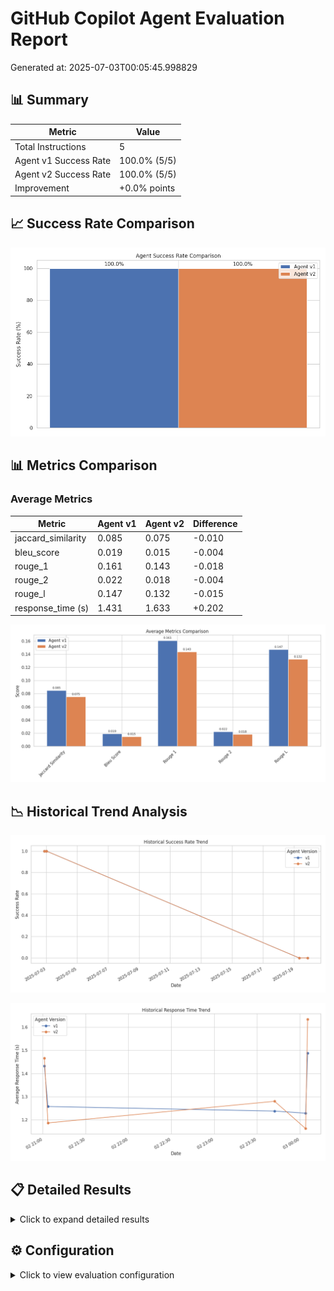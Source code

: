 # GitHub Copilot Agent Evaluation Report

Generated at: 2025-07-03T00:05:45.998829

## 📊 Summary

| Metric | Value |
|--------|-------|
| Total Instructions | 5 |
| Agent v1 Success Rate | 100.0% (5/5) |
| Agent v2 Success Rate | 100.0% (5/5) |
| Improvement | +0.0% points |

## 📈 Success Rate Comparison

![Success Rate Comparison](success_rate_comparison.png)

## 📊 Metrics Comparison

### Average Metrics
| Metric | Agent v1 | Agent v2 | Difference |
|--------|----------|----------|------------|
| jaccard_similarity | 0.085 | 0.075 | -0.010 |
| bleu_score | 0.019 | 0.015 | -0.004 |
| rouge_1 | 0.161 | 0.143 | -0.018 |
| rouge_2 | 0.022 | 0.018 | -0.004 |
| rouge_l | 0.147 | 0.132 | -0.015 |
| response_time (s) | 1.431 | 1.633 | +0.202 |

![Metrics Comparison](metrics_comparison.png)

## 📉 Historical Trend Analysis

![Historical Success Rate](historical_success_rate.png)

![Historical Response Time](historical_response_time.png)

## 📋 Detailed Results

<details><summary>Click to expand detailed results</summary>

| ID | Type | Difficulty | v1 Success | v2 Success | v1 Jaccard | v2 Jaccard | v1 BLEU | v2 BLEU | v1 ROUGE-L | v2 ROUGE-L | v1 Time (s) | v2 Time (s) |
|----|------|------------|------------|------------|------------|------------|---------|---------|------------|------------|-------------|-------------|
| bug_fix_1 | bug_fix | hard | ✅ | ✅ | 0.032 | 0.026 | 0.013 | 0.011 | 0.062 | 0.051 | 1.80 | 1.78 |
| code_review_1 | code_review | medium | ✅ | ✅ | 0.152 | 0.125 | 0.035 | 0.026 | 0.300 | 0.255 | 1.59 | 1.74 |
| pr_creation_1 | pr_creation | easy | ✅ | ✅ | 0.167 | 0.167 | 0.029 | 0.024 | 0.235 | 0.244 | 1.33 | 1.40 |
| refactor_1 | refactoring | easy | ✅ | ✅ | 0.074 | 0.059 | 0.019 | 0.013 | 0.138 | 0.111 | 1.21 | 1.60 |
| test_case_1 | test_creation | medium | ✅ | ✅ | 0.000 | 0.000 | 0.000 | 0.000 | 0.000 | 0.000 | 1.22 | 1.64 |
</details>

## ⚙️ Configuration

<details><summary>Click to view evaluation configuration</summary>

```json
{
  "agent_v1_endpoint": null,
  "agent_v2_endpoint": null,
  "agent_v2_model": null,
  "api_key_v1": "***REDACTED***",
  "api_key_v2": "***REDACTED***",
  "instructions_file": "instructions.json",
  "results_dir": "results",
  "timeout": 60,
  "max_retries": 3,
  "retry_delay": 5,
  "demo_mode": true
}
```
</details>
